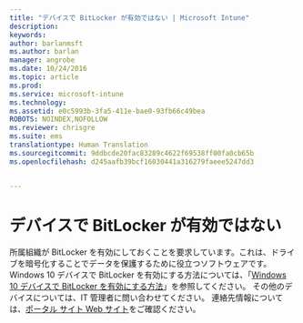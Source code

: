 ```yaml
---
title: "デバイスで BitLocker が有効ではない | Microsoft Intune"
description: 
keywords: 
author: barlanmsft
ms.author: barlan
manager: angrobe
ms.date: 10/24/2016
ms.topic: article
ms.prod: 
ms.service: microsoft-intune
ms.technology: 
ms.assetid: e0c5993b-3fa5-411e-bae0-93fb66c49bea
ROBOTS: NOINDEX,NOFOLLOW
ms.reviewer: chrisgre
ms.suite: ems
translationtype: Human Translation
ms.sourcegitcommit: 9ddbcde20fac83289c4622f69538ff00fa0cb65b
ms.openlocfilehash: d245aafb39bcf16030441a316279faeee5247dd3


---
```



# <a name="device-doesnt-have-bitlocker-enabled"></a>デバイスで BitLocker が有効ではない

所属組織が BitLocker を有効にしておくことを要求しています。これは、ドライブを暗号化することでデータを保護するために役立つソフトウェアです。 Windows 10 デバイスで BitLocker を有効にする方法については、「[Windows 10 デバイスで BitLocker を有効にする方法](https://gallery.technet.microsoft.com/How-to-turn-on-BitLocker-34294d3d)」を参照してください。 その他のデバイスについては、IT 管理者に問い合わせてください。 連絡先情報については、[ポータル サイト Web サイト](http://portal.manage.microsoft.com)をご確認ください。





<!--HONumber=Nov16_HO1-->


